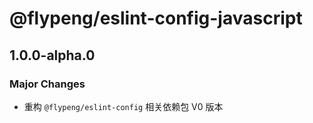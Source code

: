 # @flypeng/eslint-config-javascript

## 1.0.0-alpha.0

### Major Changes

- 重构 `@flypeng/eslint-config` 相关依赖包 V0 版本
